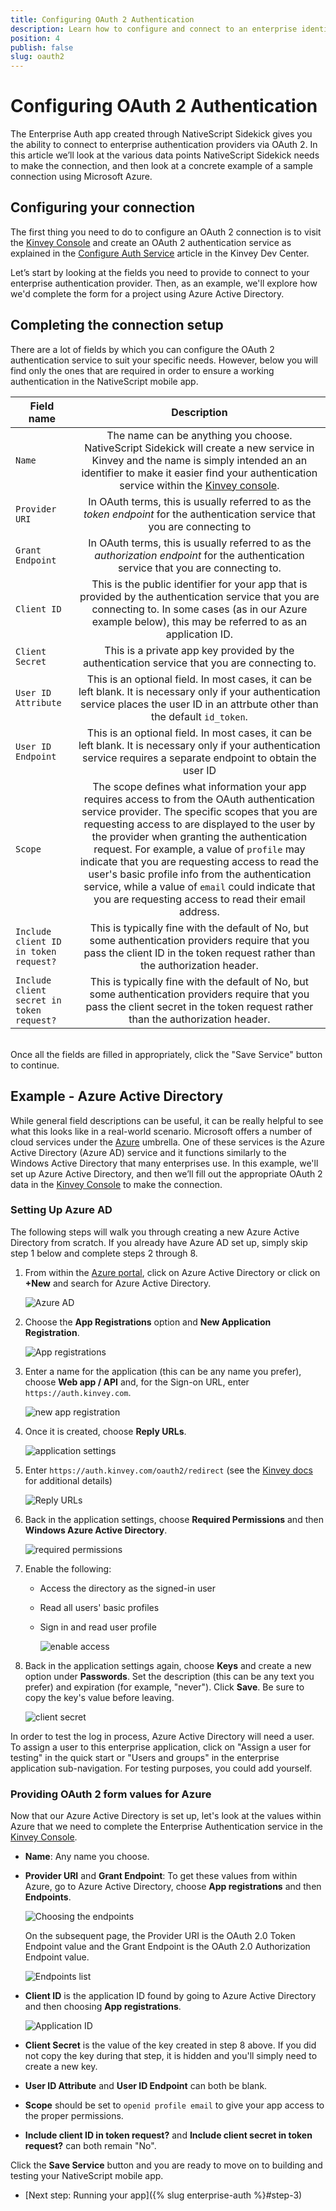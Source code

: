 ```yaml
---
title: Configuring OAuth 2 Authentication
description: Learn how to configure and connect to an enterprise identity provider using OAuth 2.
position: 4
publish: false
slug: oauth2
---
```


# Configuring OAuth 2 Authentication

The Enterprise Auth app created through NativeScript Sidekick gives you the ability to connect to enterprise authentication providers via OAuth 2. In this article we’ll look at the various data points NativeScript Sidekick needs to make the connection, and then look at a concrete example of a sample connection using Microsoft Azure.

## Configuring your connection

The first thing you need to do to configure an OAuth 2 connection is to visit the [Kinvey Console](https://console.kinvey.com) and create an OAuth 2 authentication service as explained in the [Configure Auth Service](https://devcenter.kinvey.com/nativescript/guides/mobile-identity-connect#sso) article in the Kinvey Dev Center.

Let’s start by looking at the fields you need to provide to connect to your enterprise authentication provider. Then, as an example, we'll explore how we'd complete the form for a project using Azure Active Directory.

## Completing the connection setup

There are a lot of fields by which you can configure the OAuth 2 authentication service to suit your specific needs. However, below you will find only the ones that are required in order to ensure a working authentication in the NativeScript mobile app.

<table>
    <thead>
        <tr>
            <th style="width: 20%">Field name</th>
            <th align="center">Description</th>
        </tr>
    </thead>
    <tbody>
        <tr>
            <td><code>Name</code></td>
            <td align="center">The name can be anything you choose. NativeScript Sidekick will create a new service in Kinvey and the name is simply intended an an identifier to make it easier find your authentication service within the <a href="https://console.kinvey.com/">Kinvey console</a>.</td>
        </tr>
        <tr>
            <td><code>Provider URI</code></td>
            <td align="center">In OAuth terms, this is usually referred to as the <em>token endpoint</em> for the authentication service that you are connecting to</td>
        </tr>
        <tr>
            <td><code>Grant Endpoint</code></td>
            <td align="center">In OAuth terms, this is usually referred to as the <em>authorization endpoint</em> for the authentication service that you are connecting to.</td>
        </tr>
        <tr>
            <td><code>Client ID</code></td>
            <td align="center">This is the public identifier for your app that is provided by the authentication service that you are connecting to. In some cases (as in our Azure example below), this may be referred to as an application ID.</td>
        </tr>
        <tr>
            <td><code>Client Secret</code></td>
            <td align="center">This is a private app key provided by the authentication service that you are connecting to.</td>
        </tr>
        <tr>
            <td><code>User ID Attribute</code></td>
            <td align="center">This is an optional field. In most cases, it can be left blank. It is necessary only if your authentication service places the user ID in an attrbute other than the default <code>id_token</code>.</td>
        </tr>
        <tr>
            <td><code>User ID Endpoint</code></td>
            <td align="center">This is an optional field. In most cases, it can be left blank. It is necessary only if your authentication service requires a separate endpoint to obtain the user ID</td>
        </tr>
        <tr>
            <td><code>Scope</code></td>
            <td align="center">The scope defines what information your app requires access to from the OAuth authentication service provider. The specific scopes that you are requesting access to are displayed to the user by the provider when granting the authentication request. For example, a value of <code>profile</code> may indicate that you are requesting access to read the user's basic profile info from the authentication service, while a value of <code>email</code> could indicate that you are requesting access to read their email address.</td>
        </tr>
        <tr>
            <td><code>Include client ID in token request?</code></td>
            <td align="center">This is typically fine with the default of No, but some authentication providers require that you pass the client ID in the token request rather than the authorization header.</td>
        </tr>
        <tr>
            <td><code>Include client secret in token request?</code></td>
            <td align="center">This is typically fine with the default of No, but some authentication providers require that you pass the client secret in the token request rather than the authorization header.</td>
        </tr>
    </tbody>
</table>

<br />
Once all the fields are filled in appropriately, click the "Save Service" button to continue.

## Example - Azure Active Directory

While general field descriptions can be useful, it can be really helpful to see what this looks like in a real-world scenario. Microsoft offers a number of cloud services under the [Azure](https://azure.microsoft.com/en-us/) umbrella. One of these services is the Azure Active Directory (Azure AD) service and it functions similarly to the Windows Active Directory that many enterprises use. In this example, we'll set up Azure Active Directory, and then we’ll fill out the appropriate OAuth 2 data in the [Kinvey Console](https://console.kinvey.com) to make the connection.

### Setting Up Azure AD

The following steps will walk you through creating a new Azure Active Directory from scratch. If you already have Azure AD set up, simply skip step 1 below and complete steps 2 through 8.

1. From within the [Azure portal](https://portal.azure.com), click on Azure Active Directory or click on **+New** and search for Azure Active Directory.

   ![Azure AD](../../img/enterprise-auth/AzureAD.png)

1. Choose the **App Registrations** option and **New Application Registration**.

   ![App registrations](../../img/enterprise-auth/new-app-registration.png)

1. Enter a name for the application (this can be any name you prefer), choose **Web app / API** and, for the Sign-on URL, enter `https://auth.kinvey.com`.

   ![new app registration](../../img/enterprise-auth/create-application.png)

1. Once it is created, choose **Reply URLs**.

   ![application settings](../../img/enterprise-auth/application-settings.png)

1. Enter `https://auth.kinvey.com/oauth2/redirect` (see the [Kinvey docs](https://devcenter.kinvey.com/html5/guides/mobile-identity-connect#ConfiguringyourOAuth2IdentityProvidertoacceptKinveyRequests) for additional details)

   ![Reply URLs](../../img/enterprise-auth/reply-urls.png)

1. Back in the application settings, choose **Required Permissions** and then **Windows Azure Active Directory**.

   ![required permissions](../../img/enterprise-auth/required-permissions.png)

1. Enable the following:
   + Access the directory as the signed-in user
   + Read all users' basic profiles
   + Sign in and read user profile

     ![enable access](../../img/enterprise-auth/enable-access.png)

1. Back in the application settings again, choose **Keys** and create a new option under **Passwords**. Set the description (this can be any text you prefer) and expiration (for example, "never"). Click **Save**. Be sure to copy the key's value before leaving.

   ![client secret](../../img/enterprise-auth/client-secret.png)

In order to test the log in process, Azure Active Directory will need a user. To assign a user to this enterprise application, click on "Assign a user for testing" in the quick start or "Users and groups" in the enterprise application sub-navigation. For testing purposes, you could add yourself.

### Providing OAuth 2 form values for Azure

Now that our Azure Active Directory is set up, let's look at the values within Azure that we need to complete the Enterprise Authentication service in the [Kinvey Console](https://console.kinvey.com).

* **Name**: Any name you choose.
* **Provider URI** and **Grant Endpoint**: To get these values from within Azure, go to Azure Active Directory, choose **App registrations** and then **Endpoints**.

  ![Choosing the endpoints](../../img/enterprise-auth/endpoints1.png)

  On the subsequent page, the Provider URI is the OAuth 2.0 Token Endpoint value and the Grant Endpoint is the OAuth 2.0 Authorization Endpoint value.

  ![Endpoints list](../../img/enterprise-auth/endpoints2.png)

* **Client ID** is the application ID found by going to Azure Active Directory and then choosing **App registrations**.

  ![Application ID](../../img/enterprise-auth/applicationID.png)

* **Client Secret** is the value of the key created in step 8 above. If you did not copy the key during that step, it is hidden and you'll simply need to create a new key.
* **User ID Attribute** and **User ID Endpoint** can both be blank.
* **Scope** should be set to `openid profile email` to give your app access to the proper permissions.
* **Include client ID in token request?** and **Include client secret in token request?** can both remain "No".

Click the **Save Service** button and you are ready to move on to building and testing your NativeScript mobile app.

* [Next step: Running your app]({% slug enterprise-auth %}#step-3)
